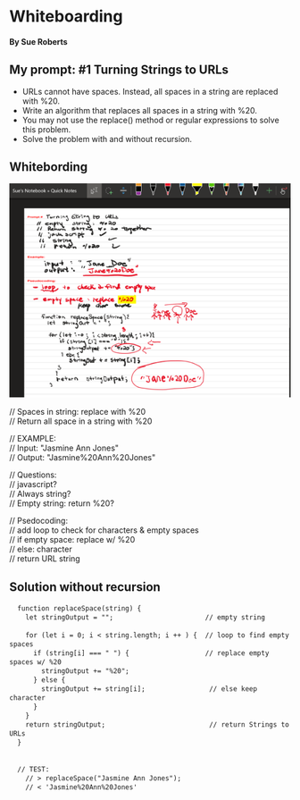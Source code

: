 # Whiteboarding 

#### By Sue Roberts

## My prompt: #1 Turning Strings to URLs

  * URLs cannot have spaces. Instead, all spaces in a string are replaced with %20. 
  * Write an algorithm that replaces all spaces in a string with %20.
  * You may not use the replace() method or regular expressions to solve this problem. 
  * Solve the problem with and without recursion.

## Whitebording
![whiteboarding view](img/whiteboarding.png "whiteboarding view")  
  
  // Spaces in string: replace with %20  
  // Return all space in a string with %20  
   
  // EXAMPLE:  
    // Input: "Jasmine Ann Jones"  
    // Output: "Jasmine%20Ann%20Jones"  
   
  // Questions:  
    // javascript?  
    // Always string?  
    // Empty string: return %20?  
  
  // Psedocoding:  
    // add loop to check for characters & empty spaces    
    // if empty space: replace w/ %20   
    // else: character  
    // return URL string  
  
  
  
  ## Solution without recursion  
  
      function replaceSpace(string) {  
        let stringOutput = "";                       // empty string  
  
        for (let i = 0; i < string.length; i ++ ) {  // loop to find empty spaces  
          if (string[i] === " ") {                   // replace empty spaces w/ %20  
            stringOutput += "%20";  
          } else {  
            stringOutput += string[i];                // else keep character  
          }  
        }  
        return stringOutput;                          // return Strings to URLs  
      }
  
  
      // TEST:  
        // > replaceSpace("Jasmine Ann Jones");  
        // < 'Jasmine%20Ann%20Jones'  



